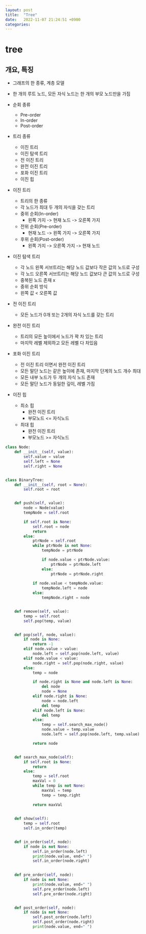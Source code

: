 ```yaml
---
layout: post
title:  "Tree"
date:   2022-11-07 21:24:51 +0900
categories:
---
```

# tree

## 개요, 특징
- 그래프의 한 종류, 계층 모델
- 한 개의 루트 노드, 모든 자식 노드는 한 개의 부모 노드만을 가짐
- 순회 종류
    - Pre-order
    - In-order
    - Post-order
- 트리 종류
    - 이진 트리
    - 이진 탐색 트리
    - 전 이진 트리
    - 완전 이진 트리
    - 포화 이진 트리
    - 이진 힙

- 이진 트리
    - 트리의 한 종류
    - 각 노드가 최대 두 개의 자식을 갖는 트리
    - 중위 순회(In-order)
        - 왼쪽 가지 -> 현재 노드 -> 오른쪽 가지
    - 전위 순회(Pre-order)
        - 현재 노드 -> 왼쪽 가지 -> 오른쪽 가지
    - 후위 순회(Post-order)
        - 왼쪽 가지 -> 오른쪽 가지 -> 현재 노드

- 이진 탐색 트리
    - 각 노드 왼쪽 서브트리는 해당 노드 값보다 작은 값의 노드로 구성
    - 각 노드 오른쪽 서브트리는 해당 노드 값보다 큰 값의 노드로 구성
    - 중복된 노드 존재 x
    - 중위 순회 방식
    - 왼쪽 값 < 오른쪽 값

- 전 이진 트리
    - 모든 노드가 0개 또는 2개의 자식 노드를 갖는 트리

- 완전 이진 트리
    - 트리의 모든 높이에서 노드가 꽉 차 있는 트리
    - 마지막 레벨 제외하고 모든 레벨 다 차있음

- 포화 이진 트리
    - 전 이진 트리 이면서 완전 이진 트리
    - 모든 말단 노드는 같은 높이에 존재, 마지막 단계의 노드 개수 최대
    - 모든 내부 노드가 두 개의 자식 노드 존재
    - 모든 말단 노드가 동일한 깊이, 레벨 가짐

- 이진 힙
    - 최소 힙
        - 완전 이진 트리
        - 부모노드 <= 자식노드
    - 최대 힙
        - 완전 이진 트리
        - 부모노드 >= 자식노드

```python
class Node:
    def __init__(self, value):
        self.value = value
        self.left = None
        self.right = None


class BinaryTree:
    def __init__(self, root = None):
        self.root = root


    def push(self, value):
        node = Node(value)
        tempNode = self.root

        if self.root is None:
            self.root = node
            return
        else:
            ptrNode = self.root
            while ptrNode is not None:
                tempNode = ptrNode

                if node.value < ptrNode.value:
                    ptrNode = ptrNode.left
                else:
                    ptrNode = ptrNode.right
            
            if node.value < tempNode.value:
                tempNode.left = node
            else:
                tempNode.right = node


    def remove(self, value):
        temp = self.root
        self.pop(temp, value)


    def pop(self, node, value):
        if node is None:
            return -1
        elif node.value > value:
            node.left = self.pop(node.left, value)
        elif node.value < value:
            node.right = self.pop(node.right, value)
        else:
            temp = node

            if node.right is None and node.left is None:
                del node
                node = None
            elif node.right is None:
                node = node.left
                del temp
            elif node.left is None:
                del temp
            else:
                temp = self.search_max_node()
                node.value = temp.value
                node.left = self.pop(node.left, temp.value)

            return node


    def search_max_node(self):
        if self.root is None:
            return
        else:
            temp = self.root
            maxVal = 0
            while temp is not None:
                maxVal = temp
                temp = temp.right
            
            return maxVal

    
    def show(self):
        temp = self.root
        self.in_order(temp)


    def in_order(self, node):
        if node is not None:
            self.in_order(node.left)
            print(node.value, end=" ")
            self.in_order(node.right)

    
    def pre_order(self, node):
        if node is not None:
            print(node.value, end=" ")
            self.pre_order(node.left)
            self.pre_order(node.right)


    def post_order(self, node):
        if node is not None:
            self.post_order(node.left)
            self.post_order(node.right)
            print(node.value, end=" ")
```